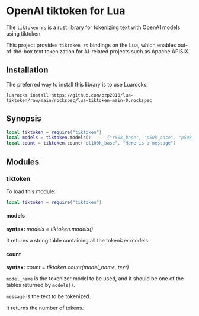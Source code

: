 # OpenAI tiktoken for Lua

The `tiktoken-rs` is a rust library for tokenizing text with OpenAI models using tiktoken.

This project provides `tiktoken-rs` bindings on the Lua, which enables out-of-the-box text tokenization for AI-related projects such as Apache APISIX.

## Installation

The preferred way to install this library is to use Luarocks:

```shell
luarocks install https://github.com/bzp2010/lua-tiktoken/raw/main/rockspec/lua-tiktoken-main-0.rockspec

```

## Synopsis

```lua
local tiktoken = require("tiktoken")
local models = tiktoken.models()   -- {"r50k_base", "p50k_base", "p50k_edit", "cl100k_base"}
local count = tiktoken.count("cl100k_base", "Here is a message")
```

## Modules

### tiktoken

To load this module:

```lua
local tiktoken = require("tiktoken")
```

#### models

**syntax:** *models = tiktoken.models()*

It returns a string table containing all the tokenizer models.

#### count

**syntax:** *count = tiktoken.count(model_name, text)*

`model_name` is the tokenizer model to be used, and it should be one of the tables returned by `models()`.

`message` is the text to be tokenized.

It returns the number of tokens.
